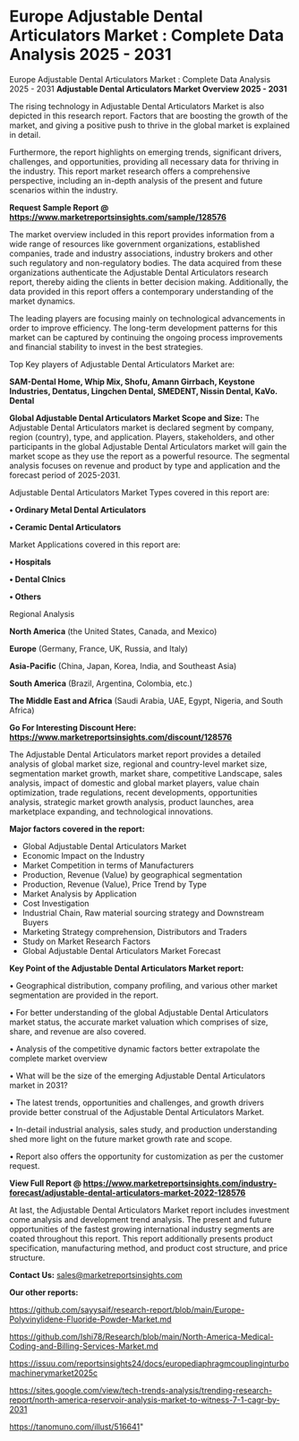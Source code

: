 # Europe Adjustable Dental Articulators Market : Complete Data Analysis 2025 - 2031
Europe Adjustable Dental Articulators Market : Complete Data Analysis 2025 - 2031
<Strong> Adjustable Dental Articulators Market Overview 2025 - 2031</strong>

The rising technology in Adjustable Dental Articulators Market is also depicted in this research report. Factors that are boosting the growth of the market, and giving a positive push to thrive in the global market is explained in detail.

Furthermore, the report highlights on emerging trends, significant drivers, challenges, and opportunities, providing all necessary data for thriving in the industry. This report market research offers a comprehensive perspective, including an in-depth analysis of the present and future scenarios within the industry.

<strong>Request Sample Report @ <a href=https://www.marketreportsinsights.com/sample/128576>https://www.marketreportsinsights.com/sample/128576</a></strong>

The market overview included in this report provides information from a wide range of resources like government organizations, established companies, trade and industry associations, industry brokers and other such regulatory and non-regulatory bodies. The data acquired from these organizations authenticate the Adjustable Dental Articulators research report, thereby aiding the clients in better decision making. Additionally, the data provided in this report offers a contemporary understanding of the market dynamics.

The leading players are focusing mainly on technological advancements in order to improve efficiency. The long-term development patterns for this market can be captured by continuing the ongoing process improvements and financial stability to invest in the best strategies.

Top Key players of Adjustable Dental Articulators Market are:

<strong>SAM-Dental Home, Whip Mix, Shofu, Amann Girrbach, Keystone Industries, Dentatus, Lingchen Dental, SMEDENT, Nissin Dental, KaVo. Dental</strong>

<strong><b>Global Adjustable Dental Articulators Market Scope and Size:</b></strong>
The Adjustable Dental Articulators market is declared segment by company, region (country), type, and application. Players, stakeholders, and other participants in the global Adjustable Dental Articulators market will gain the market scope as they use the report as a powerful resource. The segmental analysis focuses on revenue and product by type and application and the forecast period of 2025-2031.

Adjustable Dental Articulators Market Types covered in this report are:

<strong>• Ordinary Metal Dental Articulators

• Ceramic Dental Articulators</strong>

Market Applications covered in this report are:

<strong>• Hospitals

• Dental Clnics

• Others</strong> 

Regional Analysis

<strong>North America</strong> (the United States, Canada, and Mexico)

<strong>Europe</strong> (Germany, France, UK, Russia, and Italy)

<strong>Asia-Pacific</strong> (China, Japan, Korea, India, and Southeast Asia)

<strong>South America</strong> (Brazil, Argentina, Colombia, etc.)

<strong>The Middle East and Africa</strong> (Saudi Arabia, UAE, Egypt, Nigeria, and South Africa)

<strong>Go For Interesting Discount Here: <a href=https://www.marketreportsinsights.com/discount/128576>https://www.marketreportsinsights.com/discount/128576</a></strong>

The Adjustable Dental Articulators market report provides a detailed analysis of global market size, regional and country-level market size, segmentation market growth, market share, competitive Landscape, sales analysis, impact of domestic and global market players, value chain optimization, trade regulations, recent developments, opportunities analysis, strategic market growth analysis, product launches, area marketplace expanding, and technological innovations.

<strong><b>Major factors covered in the report:</b></strong>
<ul>
  <li>Global Adjustable Dental Articulators Market </li>
  <li>Economic Impact on the Industry</li>
  <li>Market Competition in terms of Manufacturers</li>
  <li>Production, Revenue (Value) by geographical segmentation</li>
  <li>Production, Revenue (Value), Price Trend by Type</li>
  <li>Market Analysis by Application</li>
  <li>Cost Investigation</li>
  <li>Industrial Chain, Raw material sourcing strategy and Downstream Buyers</li>
  <li>Marketing Strategy comprehension, Distributors and Traders</li>
  <li>Study on Market Research Factors</li>
  <li>Global Adjustable Dental Articulators Market Forecast</li>
</ul>

<strong><b>Key Point of the Adjustable Dental Articulators Market report:</b></strong>

• Geographical distribution, company profiling, and various other market segmentation are provided in the report.

• For better understanding of the global Adjustable Dental Articulators market status, the accurate market valuation which comprises of size, share, and revenue are also covered.

• Analysis of the competitive dynamic factors better extrapolate the complete market overview

• What will be the size of the emerging Adjustable Dental Articulators market in 2031?

• The latest trends, opportunities and challenges, and growth drivers provide better construal of the Adjustable Dental Articulators Market.

• In-detail industrial analysis, sales study, and production understanding shed more light on the future market growth rate and scope.

• Report also offers the opportunity for customization as per the customer request.

<strong><b>View Full Report @ <a href=https://www.marketreportsinsights.com/industry-forecast/adjustable-dental-articulators-market-2022-128576>https://www.marketreportsinsights.com/industry-forecast/adjustable-dental-articulators-market-2022-128576</a></b></strong>


At last, the Adjustable Dental Articulators Market report includes investment come analysis and development trend analysis. The present and future opportunities of the fastest growing international industry segments are coated throughout this report. This report additionally presents product specification, manufacturing method, and product cost structure, and price structure.

<strong>Contact Us:</strong>
sales@marketreportsinsights.com

<strong>Our other reports:</strong>

<a href=https://github.com/sayysaif/research-report/blob/main/Europe-Polyvinylidene-Fluoride-Powder-Market.md>https://github.com/sayysaif/research-report/blob/main/Europe-Polyvinylidene-Fluoride-Powder-Market.md</a>

<a href=https://github.com/Ishi78/Research/blob/main/North-America-Medical-Coding-and-Billing-Services-Market.md>https://github.com/Ishi78/Research/blob/main/North-America-Medical-Coding-and-Billing-Services-Market.md</a>

<a href=https://issuu.com/reportsinsights24/docs/europediaphragmcouplinginturbomachinerymarket2025c>https://issuu.com/reportsinsights24/docs/europediaphragmcouplinginturbomachinerymarket2025c</a>

<a href=https://sites.google.com/view/tech-trends-analysis/trending-research-report/north-america-reservoir-analysis-market-to-witness-7-1-cagr-by-2031>https://sites.google.com/view/tech-trends-analysis/trending-research-report/north-america-reservoir-analysis-market-to-witness-7-1-cagr-by-2031</a>

<a href=https://tanomuno.com/illust/516641>https://tanomuno.com/illust/516641</a>"

